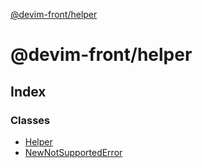 [@devim-front/helper](README.md)

# @devim-front/helper

## Index

### Classes

* [Helper](classes/helper.md)
* [NewNotSupportedError](classes/newnotsupportederror.md)
